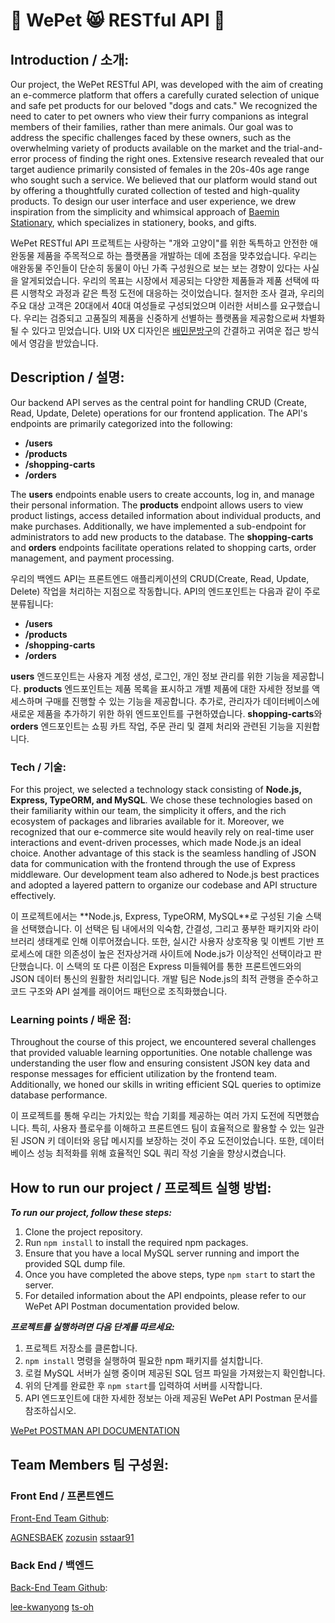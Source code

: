 # 🐶 WePet 😸 RESTful API 🔗

## Introduction / 소개:

Our project, the WePet RESTful API, was developed with the aim of creating an e-commerce platform that offers a carefully curated selection of unique and safe pet products for our beloved "dogs and cats." We recognized the need to cater to pet owners who view their furry companions as integral members of their families, rather than mere animals. Our goal was to address the specific challenges faced by these owners, such as the overwhelming variety of products available on the market and the trial-and-error process of finding the right ones. Extensive research revealed that our target audience primarily consisted of females in the 20s-40s age range who sought such a service. We believed that our platform would stand out by offering a thoughtfully curated collection of tested and high-quality products. To design our user interface and user experience, we drew inspiration from the simplicity and whimsical approach of [Baemin Stationary](https://brandstore.baemin.com/), which specializes in stationery, books, and gifts.

WePet RESTful API 프로젝트는 사랑하는 "개와 고양이"를 위한 독특하고 안전한 애완동물 제품을 주목적으로 하는 플랫폼을 개발하는 데에 초점을 맞추었습니다. 우리는 애완동물 주인들이 단순히 동물이 아닌 가족 구성원으로 보는 보는 경향이 있다는 사실을 알게되었습니다. 우리의 목표는 시장에서 제공되는 다양한 제품들과 제품 선택에 따른 시행착오 과정과 같은 특정 도전에 대응하는 것이었습니다. 철저한 조사 결과, 우리의 주요 대상 고객은 20대에서 40대 여성들로 구성되었으며 이러한 서비스를 요구했습니다. 우리는 검증되고 고품질의 제품을 신중하게 선별하는 플랫폼을 제공함으로써 차별화될 수 있다고 믿었습니다. UI와 UX 디자인은 [배민문방구](https://brandstore.baemin.com/)의 간결하고 귀여운 접근 방식에서 영감을 받았습니다.

## Description / 설명:

Our backend API serves as the central point for handling CRUD (Create, Read, Update, Delete) operations for our frontend application. The API's endpoints are primarily categorized into the following:

- **/users**
- **/products**
- **/shopping-carts**
- **/orders**

The **users** endpoints enable users to create accounts, log in, and manage their personal information. The **products** endpoint allows users to view product listings, access detailed information about individual products, and make purchases. Additionally, we have implemented a sub-endpoint for administrators to add new products to the database. The **shopping-carts** and **orders** endpoints facilitate operations related to shopping carts, order management, and payment processing.

우리의 백엔드 API는 프론트엔드 애플리케이션의 CRUD(Create, Read, Update, Delete) 작업을 처리하는 지점으로 작동합니다. API의 엔드포인트는 다음과 같이 주로 분류됩니다:

- **/users**
- **/products**
- **/shopping-carts**
- **/orders**

**users** 엔드포인트는 사용자 계정 생성, 로그인, 개인 정보 관리를 위한 기능을 제공합니다. **products** 엔드포인트는 제품 목록을 표시하고 개별 제품에 대한 자세한 정보를 액세스하며 구매를 진행할 수 있는 기능을 제공합니다. 추가로, 관리자가 데이터베이스에 새로운 제품을 추가하기 위한 하위 엔드포인트를 구현하였습니다. **shopping-carts**와 **orders** 엔드포인트는 쇼핑 카트 작업, 주문 관리 및 결제 처리와 관련된 기능을 지원합니다.

### Tech / 기술:

For this project, we selected a technology stack consisting of **Node.js, Express, TypeORM, and MySQL**. We chose these technologies based on their familiarity within our team, the simplicity it offers, and the rich ecosystem of packages and libraries available for it. Moreover, we recognized that our e-commerce site would heavily rely on real-time user interactions and event-driven processes, which made Node.js an ideal choice. Another advantage of this stack is the seamless handling of JSON data for communication with the frontend through the use of Express middleware. Our development team also adhered to Node.js best practices and adopted a layered pattern to organize our codebase and API structure effectively.

이 프로젝트에서는 \*\*Node.js, Express, TypeORM, MySQL\*\*로 구성된 기술 스택을 선택했습니다. 이 선택은 팀 내에서의 익숙함, 간결성, 그리고 풍부한 패키지와 라이브러리 생태계로 인해 이루어졌습니다. 또한, 실시간 사용자 상호작용 및 이벤트 기반 프로세스에 대한 의존성이 높은 전자상거래 사이트에 Node.js가 이상적인 선택이라고 판단했습니다. 이 스택의 또 다른 이점은 Express 미들웨어를 통한 프론트엔드와의 JSON 데이터 통신의 원활한 처리입니다. 개발 팀은 Node.js의 최적 관행을 준수하고 코드 구조와 API 설계를 래이어드 패턴으로 조직화했습니다.

### Learning points / 배운 점:

Throughout the course of this project, we encountered several challenges that provided valuable learning opportunities. One notable challenge was understanding the user flow and ensuring consistent JSON key data and response messages for efficient utilization by the frontend team. Additionally, we honed our skills in writing efficient SQL queries to optimize database performance.

이 프로젝트를 통해 우리는 가치있는 학습 기회를 제공하는 여러 가지 도전에 직면했습니다. 특히, 사용자 플로우를 이해하고 프론트엔드 팀이 효율적으로 활용할 수 있는 일관된 JSON 키 데이터와 응답 메시지를 보장하는 것이 주요 도전이었습니다. 또한, 데이터베이스 성능 최적화를 위해 효율적인 SQL 쿼리 작성 기술을 향상시켰습니다.

## How to run our project / 프로젝트 실행 방법:

**_To run our project, follow these steps:_**

1. Clone the project repository.
2. Run `npm install` to install the required npm packages.
3. Ensure that you have a local MySQL server running and import the provided SQL dump file.
4. Once you have completed the above steps, type `npm start` to start the server.
5. For detailed information about the API endpoints, please refer to our WePet API Postman documentation provided below.

**_프로젝트를 실행하려면 다음 단계를 따르세요:_**

1. 프로젝트 저장소를 클론합니다.
2. `npm install` 명령을 실행하여 필요한 npm 패키지를 설치합니다.
3. 로컬 MySQL 서버가 실행 중이며 제공된 SQL 덤프 파일을 가져왔는지 확인합니다.
4. 위의 단계를 완료한 후 `npm start`를 입력하여 서버를 시작합니다.
5. API 엔드포인트에 대한 자세한 정보는 아래 제공된 WePet API Postman 문서를 참조하십시오.

[WePet POSTMAN API DOCUMENTATION](https://documenter.getpostman.com/view/20495360/2s93sXbZk7)

## Team Members 팀 구성원:

### Front End / 프론트엔드

[Front-End Team Github](https://github.com/wecode-bootcamp-korea/46-1st-WePet-frontend):

[AGNESBAEK](https://github.com/AGNESBAEK)
[zozusin](https://github.com/AGNESBAEK)
[sstaar91](https://github.com/sstaar91)

### Back End / 백엔드

[Back-End Team Github](https://github.com/wecode-bootcamp-korea/46-1st-WePet-backend):

[lee-kwanyong](https://github.com/lee-kwanyong)
[ts-oh](https://github.com/ts-oh)

